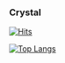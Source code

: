 ### Crystal
[![Hits](https://hits.seeyoufarm.com/api/count/incr/badge.svg?url=https%3A%2F%2Fgithub.com%2FkwonSoojeong&count_bg=%23357C00&title_bg=%23555555&icon=github.svg&icon_color=%23E7E7E7&title=Github&edge_flat=false)](https://hits.seeyoufarm.com)


[![Top Langs](https://github-readme-stats.vercel.app/api/top-langs/?username=kwonSoojeong&layout=compact)](https://github.com/kwonSoojeong/github-readme-stats)

<!--
**kwonSoojeong/kwonSoojeong** is a ✨ _special_ ✨ repository because its `README.md` (this file) appears on your GitHub profile.

Here are some ideas to get you started:

- 🔭 I’m currently working on ...
- 🌱 I’m currently learning ...
- 👯 I’m looking to collaborate on ...
- 🤔 I’m looking for help with ...
- 💬 Ask me about ...
- 📫 How to reach me: ...
- 😄 Pronouns: ...
- ⚡ Fun fact: ...
-->

